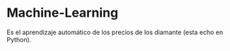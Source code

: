 # Machine-Learning
Es el aprendizaje automático de los precios de los diamante (esta echo en Python).
